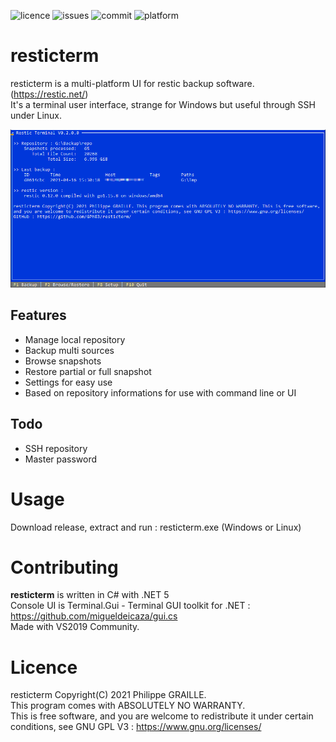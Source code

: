 ![licence](https://img.shields.io/badge/licence-GPL3-green)  ![issues](https://img.shields.io/bitbucket/issues-raw/GPh83/resticterm)  ![commit](https://img.shields.io/github/last-commit/GPh83/resticterm)  ![platform](https://img.shields.io/badge/platform-Windows%20Linux-blue)
  
# resticterm

resticterm is a multi-platform UI for restic backup software. (https://restic.net/)  
It's a terminal user interface, strange for Windows but useful through SSH under Linux.

![MainScreen](https://github.com/GPh83/resticterm/blob/master/resticterm/Img/0.2_Screen.png)


## Features
- Manage local repository
- Backup multi sources 
- Browse snapshots
- Restore partial or full snapshot
- Settings for easy use
- Based on repository informations for use with command line or UI

## Todo
- SSH repository
- Master password

# Usage

Download release, extract and run : resticterm.exe (Windows or Linux)


# Contributing

**resticterm** is written in C# with .NET 5  
Console UI is Terminal.Gui - Terminal GUI toolkit for .NET : https://github.com/migueldeicaza/gui.cs  
Made with VS2019 Community.


# Licence 

resticterm Copyright(C) 2021 Philippe GRAILLE.  
This program comes with ABSOLUTELY NO WARRANTY.  
This is free software, and you are welcome to redistribute it under certain conditions, see GNU GPL V3 : https://www.gnu.org/licenses/






